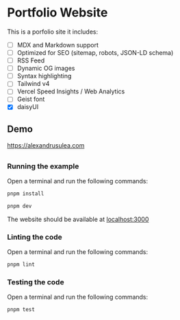 # Portfolio Website

This is a porfolio site it includes:

- [ ] MDX and Markdown support
- [ ] Optimized for SEO (sitemap, robots, JSON-LD schema)
- [ ] RSS Feed
- [ ] Dynamic OG images
- [ ] Syntax highlighting
- [ ] Tailwind v4
- [ ] Vercel Speed Insights / Web Analytics
- [ ] Geist font
- [x] daisyUI

## Demo

https://alexandrusulea.com

##

### Running the example

Open a terminal and run the following commands:
```bash
pnpm install
```

```bash
pnpm dev
```
The website should be available at [localhost:3000](localhost:3000)

### Linting the code

Open a terminal and run the following commands:
```bash
pnpm lint
```

### Testing the code

Open a terminal and run the following commands:
```bash
pnpm test
```